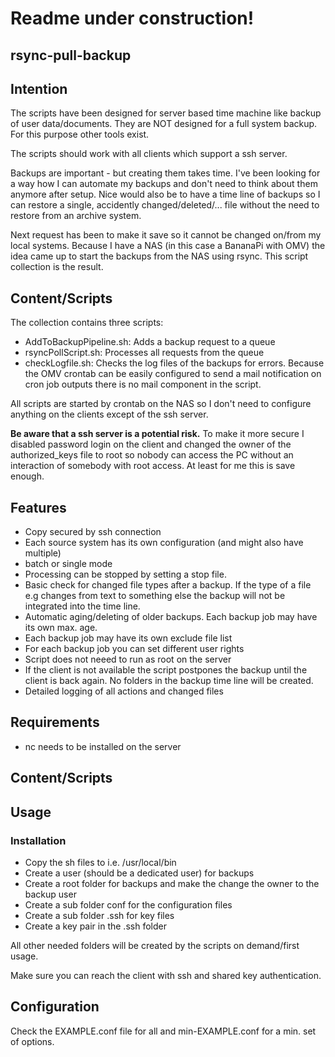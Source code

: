 # Readme under construction!

## rsync-pull-backup

## Intention 

The scripts have been designed for server based time machine like backup of user data/documents. They are NOT designed for a full system backup. For this purpose other tools exist.

The scripts should work with all clients which support a ssh server.

Backups are important - but creating them takes time. I've been looking for a way how I can automate my backups and don't need to think about them anymore after setup. Nice would also be to have a time line of backups so I can restore a single, accidently changed/deleted/... file without the need to restore from an archive system. 

Next request has been to make it save so it cannot be changed on/from my local systems. Because I have a NAS (in this case a BananaPi with OMV) the idea came up to start the backups from the NAS using rsync. This script collection is the result.

## Content/Scripts
The collection contains three scripts:
* AddToBackupPipeline.sh: Adds a backup request to a queue
* rsyncPollScript.sh: Processes all requests from the queue
* checkLogfile.sh: Checks the log files of the backups for errors. Because the OMV crontab can be easily configured to send a mail notification on cron job outputs there is no mail component in the script.
 
All scripts are started by crontab on the NAS so I don't need to configure anything on the clients except of the ssh server.

**Be aware that a ssh server is a potential risk.** To make it more secure I disabled password login on the client and changed the owner of the authorized_keys file to root so nobody can access the PC without an interaction of somebody with root access. At least for me this is save enough. 

## Features
* Copy secured by ssh connection
* Each source system has its own configuration (and might also have multiple)
* batch or single mode
* Processing can be stopped by setting a stop file.
* Basic check for changed file types after a backup. If the type of a file e.g changes from text to something else the backup will not be integrated into the time line.
* Automatic aging/deleting of older backups. Each backup job may have its own max. age.
* Each backup job may have its own exclude file list
* For each backup job you can set different user rights
* Script does not neeed to run as root on the server
* If the client is not available the script postpones the backup until the client is back again. No folders in the backup time line will be created.
* Detailed logging of all actions and changed files

## Requirements
* nc needs to be installed on the server



## Content/Scripts


## Usage
### Installation

* Copy the sh files to i.e. /usr/local/bin
* Create a user (should be a dedicated user) for backups
* Create a root folder for backups and make the change the owner to the backup user 
* Create a sub folder conf for the configuration files
* Create a sub folder .ssh for key files
* Create a key pair in the .ssh folder

All other needed folders will be created by the scripts on demand/first usage.

Make sure you can reach the client with ssh and shared key authentication.

## Configuration

Check the EXAMPLE.conf file for all and min-EXAMPLE.conf for a min. set of options.
